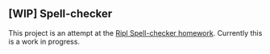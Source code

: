 ## [WIP] Spell-checker

This project is an attempt at the [Ripl Spell-checker homework](https://github.com/RiplApp/spellchecker-homework). Currently this is a work in progress.

